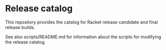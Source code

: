 # Release catalog

This repository provides the catalog for Racket release candidate and
final release builds.

See also scripts/README.md for information about the scripts for
modifying the release catalog.
